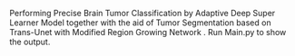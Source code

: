 Performing Precise Brain Tumor Classification by Adaptive Deep Super Learner Model together with the aid of Tumor Segmentation based on Trans-Unet with Modified Region Growing Network .
Run Main.py to show the output.
